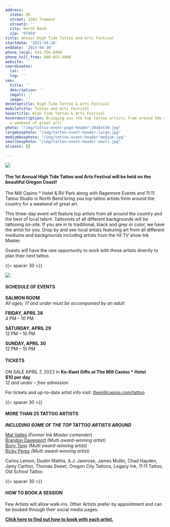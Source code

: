 ```yaml
---
address:
  state: OR
  street: 3201 Tremont
  street2: ''
  city: North Bend
  zip: '97459'
title: Annual High Tide Tattoo and Arts Festival
startdate: '2023-04-28'
enddate: '2023-04-30'
phone_local: 541-756-8800
phone_toll_free: 800-953-4800
website: ''
coordinates:
  lat: ''
  lng: ''
seo:
  title: ''
  description: ''
  imgalt: ''
  image: ''
desktoptitle: High Tide Tattoo & Arts Festival
mobiletitle: Tattoo and Arts Festival
hovertitle: High Tide Tattoo & Arts Festival
hoverdescription: Bringing you the top tattoo artists from around the country for
  a weekend of great art!
photo: "/img/tattoo-event-page-header-2048x530.jpg"
largeboxphoto: "/img/tattoo-event-header-large.jpg"
mediumboxphoto: "/img/tattoo-event-header-medium.jpg"
smallboxphoto: "/img/tattoo-event-header-small.jpg"
aliases: []

---
```

![](/img/tattoo-artist-header-695x322.jpg)

#### The 1st Annual High Tide Tattoo and Arts Festival will be held on the beautiful Oregon Coast!

The Mill Casino * Hotel & RV Park along with Ragemore Events and 11:11 Tattoo Studio in North Bend bring you top tattoo artists from around the country for a weekend of great art.

This three-day event will feature top artists from all around the country and the best of local talent. Tattooists of all different backgrounds will be tattooing on-site. If you are in to traditional, black and grey or color, we have the artist for you. Drop by and see local artists featuring art from all different mediums and backgrounds including artists from the hit TV show Ink Master.

Guests will have the rare opportunity to work with these artists directly to plan their next tattoo.

{{< spacer 30 >}}

![](/img/high-tide-tatto-event-logo-695.jpg)

#### SCHEDULE OF EVENTS

**SALMON ROOM**  
_All ages; 17 and under must be accompanied by an adult_

**FRIDAY, APRIL 28**  
4 PM – 10 PM

**SATURDAY, APRIL 29**  
12 PM – 10 PM

**SUNDAY, APRIL 30**  
12 PM – 10 PM

#### TICKETS

ON SALE APRIL 7, 2023 in **Ko-Kwel Gifts at The Mill Casino * Hotel**  
**$10 per day**  
_12 and under – free admission_

For tickets and up-to-date artist info visit: [themillcasino.com/tattoo](http://themillcasino.com/tattoo?fbclid=IwAR1Xo1z7iWiPvAZUMyS1uFnifqCzTUe2_0FtcrJdvLynLEnvjFXjyeDY0vY)

{{< spacer 30 >}}

#### **MORE THAN 25 TATTOO ARTISTS**

**_INCLUDING SOME OF THE TOP TATTOO ARTISTS AROUND_**

[Mat Valles](https://www.instagram.com/vallestattoo) _(Former Ink Master contender)_  
[Brandon Davenport](https://www.facebook.com/brandon.davenport.902) _(Multi award-winning artist)_  
[Bony Tony](https://www.instagram.com/bonytony666) _(Multi award-winning artist)_  
[Ricky Perez](https://www.instagram.com/tattzbyrick817/) _(Multi award-winning artist)_

Carlos Lemon, Dustin Mathis, A.J. Jamrose, James Mullin, Chad Hayden, Jamy Carlton, Thomas Sweet, Oregon City Tattoos, Legacy Ink, 11:11 Tattoo, Old School Tattoo

{{< spacer 30 >}}

#### HOW TO BOOK A SESSION

Few Artists will allow walk-ins. Other Artists prefer by appointment and can be booked through their social media pages.

[**Click here to find out how to book with each artist.**](https://www.themillcasino.com/entertainment/high-tide-tattoo-arts-festival/2023-04-28/)